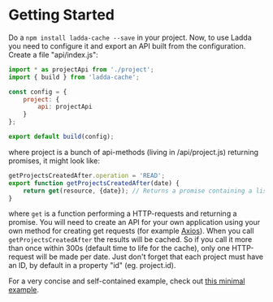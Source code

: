 # Getting Started

Do a `npm install ladda-cache --save` in your project. Now, to use Ladda you need to configure it and export an API built from the configuration. Create a file "api/index.js":

```javascript
import * as projectApi from './project';
import { build } from 'ladda-cache';

const config = {
    project: {
        api: projectApi
    }
};

export default build(config);
```

where project is a bunch of api-methods (living in /api/project.js) returning promises, it might look like:

```javascript
getProjectsCreatedAfter.operation = 'READ';
export function getProjectsCreatedAfter(date) {
    return get(resource, {date}); // Returns a promise containing a list of projects (where each project has an ID)
}
```

where `get` is a function performing a HTTP-requests and returning a promise. You will need to create an API for your own application using your own method for creating get requests (for example [Axios](https://github.com/axios/axios)). When you call `getProjectsCreatedAfter` the results will be cached. So if you call it more than once within 300s (default time to life for the cache), only one HTTP-request will be made per date. Just don't forget that each project must have an ID, by default in a property "id" (eg. project.id).

For a very concise and self-contained example, check out [this minimal example](https://github.com/petercrona/ladda-example-mini-project/blob/master/script.js).
